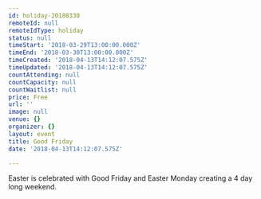```yaml
---
id: holiday-20180330
remoteId: null
remoteIdType: holiday
status: null
timeStart: '2018-03-29T13:00:00.000Z'
timeEnd: '2018-03-30T13:00:00.000Z'
timeCreated: '2018-04-13T14:12:07.575Z'
timeUpdated: '2018-04-13T14:12:07.575Z'
countAttending: null
countCapacity: null
countWaitlist: null
price: Free
url: ''
image: null
venue: {}
organizer: {}
layout: event
title: Good Friday
date: '2018-04-13T14:12:07.575Z'

---
```

Easter is celebrated with Good Friday and Easter Monday creating a 4 day long weekend.
